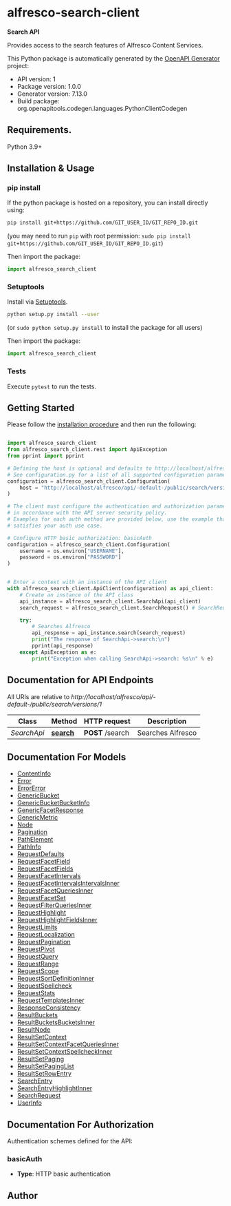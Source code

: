 # alfresco-search-client
**Search API**

Provides access to the search features of Alfresco Content Services.


This Python package is automatically generated by the [OpenAPI Generator](https://openapi-generator.tech) project:

- API version: 1
- Package version: 1.0.0
- Generator version: 7.13.0
- Build package: org.openapitools.codegen.languages.PythonClientCodegen

## Requirements.

Python 3.9+

## Installation & Usage
### pip install

If the python package is hosted on a repository, you can install directly using:

```sh
pip install git+https://github.com/GIT_USER_ID/GIT_REPO_ID.git
```
(you may need to run `pip` with root permission: `sudo pip install git+https://github.com/GIT_USER_ID/GIT_REPO_ID.git`)

Then import the package:
```python
import alfresco_search_client
```

### Setuptools

Install via [Setuptools](http://pypi.python.org/pypi/setuptools).

```sh
python setup.py install --user
```
(or `sudo python setup.py install` to install the package for all users)

Then import the package:
```python
import alfresco_search_client
```

### Tests

Execute `pytest` to run the tests.

## Getting Started

Please follow the [installation procedure](#installation--usage) and then run the following:

```python

import alfresco_search_client
from alfresco_search_client.rest import ApiException
from pprint import pprint

# Defining the host is optional and defaults to http://localhost/alfresco/api/-default-/public/search/versions/1
# See configuration.py for a list of all supported configuration parameters.
configuration = alfresco_search_client.Configuration(
    host = "http://localhost/alfresco/api/-default-/public/search/versions/1"
)

# The client must configure the authentication and authorization parameters
# in accordance with the API server security policy.
# Examples for each auth method are provided below, use the example that
# satisfies your auth use case.

# Configure HTTP basic authorization: basicAuth
configuration = alfresco_search_client.Configuration(
    username = os.environ["USERNAME"],
    password = os.environ["PASSWORD"]
)


# Enter a context with an instance of the API client
with alfresco_search_client.ApiClient(configuration) as api_client:
    # Create an instance of the API class
    api_instance = alfresco_search_client.SearchApi(api_client)
    search_request = alfresco_search_client.SearchRequest() # SearchRequest | Generic query API 

    try:
        # Searches Alfresco
        api_response = api_instance.search(search_request)
        print("The response of SearchApi->search:\n")
        pprint(api_response)
    except ApiException as e:
        print("Exception when calling SearchApi->search: %s\n" % e)

```

## Documentation for API Endpoints

All URIs are relative to *http://localhost/alfresco/api/-default-/public/search/versions/1*

Class | Method | HTTP request | Description
------------ | ------------- | ------------- | -------------
*SearchApi* | [**search**](docs/SearchApi.md#search) | **POST** /search | Searches Alfresco


## Documentation For Models

 - [ContentInfo](docs/ContentInfo.md)
 - [Error](docs/Error.md)
 - [ErrorError](docs/ErrorError.md)
 - [GenericBucket](docs/GenericBucket.md)
 - [GenericBucketBucketInfo](docs/GenericBucketBucketInfo.md)
 - [GenericFacetResponse](docs/GenericFacetResponse.md)
 - [GenericMetric](docs/GenericMetric.md)
 - [Node](docs/Node.md)
 - [Pagination](docs/Pagination.md)
 - [PathElement](docs/PathElement.md)
 - [PathInfo](docs/PathInfo.md)
 - [RequestDefaults](docs/RequestDefaults.md)
 - [RequestFacetField](docs/RequestFacetField.md)
 - [RequestFacetFields](docs/RequestFacetFields.md)
 - [RequestFacetIntervals](docs/RequestFacetIntervals.md)
 - [RequestFacetIntervalsIntervalsInner](docs/RequestFacetIntervalsIntervalsInner.md)
 - [RequestFacetQueriesInner](docs/RequestFacetQueriesInner.md)
 - [RequestFacetSet](docs/RequestFacetSet.md)
 - [RequestFilterQueriesInner](docs/RequestFilterQueriesInner.md)
 - [RequestHighlight](docs/RequestHighlight.md)
 - [RequestHighlightFieldsInner](docs/RequestHighlightFieldsInner.md)
 - [RequestLimits](docs/RequestLimits.md)
 - [RequestLocalization](docs/RequestLocalization.md)
 - [RequestPagination](docs/RequestPagination.md)
 - [RequestPivot](docs/RequestPivot.md)
 - [RequestQuery](docs/RequestQuery.md)
 - [RequestRange](docs/RequestRange.md)
 - [RequestScope](docs/RequestScope.md)
 - [RequestSortDefinitionInner](docs/RequestSortDefinitionInner.md)
 - [RequestSpellcheck](docs/RequestSpellcheck.md)
 - [RequestStats](docs/RequestStats.md)
 - [RequestTemplatesInner](docs/RequestTemplatesInner.md)
 - [ResponseConsistency](docs/ResponseConsistency.md)
 - [ResultBuckets](docs/ResultBuckets.md)
 - [ResultBucketsBucketsInner](docs/ResultBucketsBucketsInner.md)
 - [ResultNode](docs/ResultNode.md)
 - [ResultSetContext](docs/ResultSetContext.md)
 - [ResultSetContextFacetQueriesInner](docs/ResultSetContextFacetQueriesInner.md)
 - [ResultSetContextSpellcheckInner](docs/ResultSetContextSpellcheckInner.md)
 - [ResultSetPaging](docs/ResultSetPaging.md)
 - [ResultSetPagingList](docs/ResultSetPagingList.md)
 - [ResultSetRowEntry](docs/ResultSetRowEntry.md)
 - [SearchEntry](docs/SearchEntry.md)
 - [SearchEntryHighlightInner](docs/SearchEntryHighlightInner.md)
 - [SearchRequest](docs/SearchRequest.md)
 - [UserInfo](docs/UserInfo.md)


<a id="documentation-for-authorization"></a>
## Documentation For Authorization


Authentication schemes defined for the API:
<a id="basicAuth"></a>
### basicAuth

- **Type**: HTTP basic authentication


## Author




